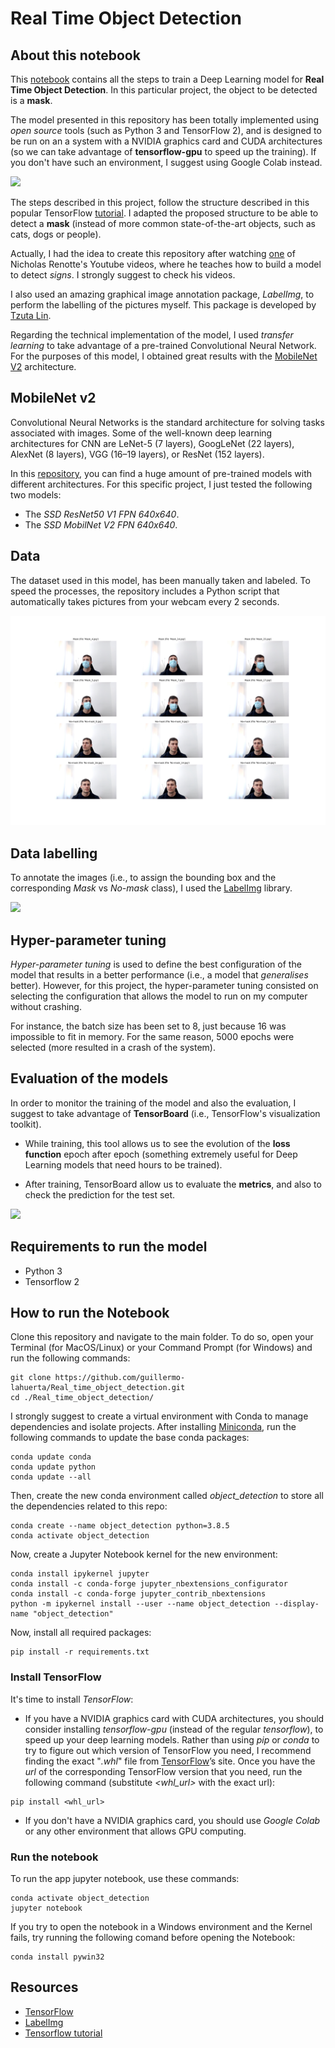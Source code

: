 # Real Time Object Detection

## About this notebook

This [notebook](https://github.com/guillermo-lahuerta/Real_time_object_detection/blob/main/Mask_detection.ipynb) contains all the steps to train a Deep Learning model for **Real Time Object Detection**. In this particular project, the object to be detected is a **mask**.

The model presented in this repository has been totally implemented using *open source* tools (such as Python 3 and TensorFlow 2), and is designed to be run on an a system with a NVIDIA graphics card and CUDA architectures (so we can take advantage of **tensorflow-gpu** to speed up the training). If you don't have such an environment, I suggest using Google Colab instead.

![](img/mask_recognition.gif)

The steps described in this project, follow the structure described in this popular TensorFlow [tutorial](https://tensorflow-object-detection-api-tutorial.readthedocs.io/en/latest/training.html). I adapted the proposed structure to be able to detect a **mask** (instead of more common state-of-the-art objects, such as cats, dogs or people).

Actually, I had the idea to create this repository after watching [one](https://www.youtube.com/watch?v=yqkISICHH-U) of Nicholas Renotte's Youtube videos, where he teaches how to build a model to detect *signs*. I strongly suggest to check his videos.

I also used an amazing graphical image annotation package, *LabelImg*, to perform the labelling of the pictures myself. This package is developed by [Tzuta Lin](https://github.com/tzutalin/labelImg).

Regarding the technical implementation of the model, I used *transfer learning* to take advantage of a pre-trained Convolutional Neural Network. For the purposes of this model, I obtained great results with the [MobileNet V2](https://arxiv.org/abs/1704.04861) architecture.


## MobileNet v2

Convolutional Neural Networks is the standard architecture for solving tasks associated with images. Some of the well-known deep learning architectures for CNN are LeNet-5 (7 layers), GoogLeNet (22 layers), AlexNet (8 layers), VGG (16–19 layers), or ResNet (152 layers).

In this [repository](https://github.com/tensorflow/models/blob/master/research/object_detection/g3doc/tf2_detection_zoo.md), you can find a huge amount of pre-trained models with different architectures. For this specific project, I just tested the following two models:

- The *SSD ResNet50 V1 FPN 640x640*.
- The *SSD MobilNet V2 FPN 640x640*.


## Data

The dataset used in this model, has been manually taken and labeled. To speed the processes, the repository includes a Python script that automatically takes pictures from your webcam every 2 seconds.

![](img/images.png)


## Data labelling

To annotate the images (i.e., to assign the bounding box and the corresponding *Mask* vs *No-mask* class), I used the [LabelImg](https://github.com/tzutalin/labelImg) library.

![](img/screenshot_labelling.gif)


## Hyper-parameter tuning

*Hyper-parameter tuning* is used to define the best configuration of the model that results in a better performance (i.e., a model that *generalises* better). However, for this project, the hyper-parameter tuning consisted on selecting the configuration that allows the model to run on my computer without crashing.

For instance, the batch size has been set to 8, just because 16 was impossible to fit in memory. For the same reason, 5000 epochs were selected (more resulted in a crash of the system).


## Evaluation of the models

In order to monitor the training of the model and also the evaluation, I suggest to take advantage of **TensorBoard** (i.e., TensorFlow's visualization toolkit).

- While training, this tool allows us to see the evolution of the **loss function** epoch after epoch (something extremely useful for Deep Learning models that need hours to be trained).

- After training, TensorBoard allow us to evaluate the **metrics**, and also to check the prediction for the test set.

![](img/tensorboard.gif)


## Requirements to run the model

* Python 3
* Tensorflow 2


## How to run the Notebook

Clone this repository and navigate to the main folder. To do so, open your Terminal (for MacOS/Linux) or your Command Prompt (for Windows) and run the following commands:
```
git clone https://github.com/guillermo-lahuerta/Real_time_object_detection.git
cd ./Real_time_object_detection/
```

I strongly suggest to create a virtual environment with Conda to manage dependencies and isolate projects. After installing [Miniconda](https://docs.conda.io/en/latest/miniconda.html), run the following commands to update the base conda packages:
```
conda update conda
conda update python
conda update --all
```

Then, create the new conda environment called *object_detection* to store all the dependencies related to this repo:
```
conda create --name object_detection python=3.8.5
conda activate object_detection
```

Now, create a Jupyter Notebook kernel for the new environment:
```
conda install ipykernel jupyter
conda install -c conda-forge jupyter_nbextensions_configurator
conda install -c conda-forge jupyter_contrib_nbextensions
python -m ipykernel install --user --name object_detection --display-name "object_detection"
```

Now, install all required packages:
```
pip install -r requirements.txt
```

### Install TensorFlow
It's time to install *TensorFlow*:

* If you have a NVIDIA graphics card with CUDA architectures, you should consider installing *tensorflow-gpu* (instead of the regular *tensorflow*), to speed up your deep learning models. Rather than using *pip* or *conda* to try to figure out which version of TensorFlow you need, I recommend finding the exact "*.whl*" file from [TensorFlow](https://www.tensorflow.org/install/pip#package-location)’s site. Once you have the *url* of the corresponding TensorFlow version that you need, run the following command (substitute *<whl_url>* with the exact url):
```
pip install <whl_url>
```

* If you don't have a NVIDIA graphics card, you should use *Google Colab* or any other environment that allows GPU computing.


### Run the notebook
To run the app jupyter notebook, use these commands:
```
conda activate object_detection
jupyter notebook
```

If you try to open the notebook in a Windows environment and the Kernel fails, try running the following comand before opening the Notebook:
```
conda install pywin32
```

## Resources

* [TensorFlow](https://www.tensorflow.org/)
* [LabelImg](https://github.com/tzutalin/labelImg)
* [Tensorflow tutorial](https://tensorflow-object-detection-api-tutorial.readthedocs.io/en/latest/training.html)
